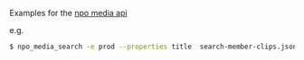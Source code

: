 Examples for the [npo media api](https://rs.poms.omroep.nl/v1/docs/api/#!/media)

e.g.
```bash
$ npo_media_search -e prod --properties title  search-member-clips.json | jq . | head -100
```

